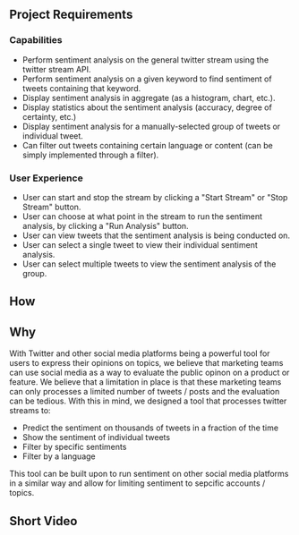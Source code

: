 ## Project Requirements
### Capabilities
* Perform sentiment analysis on the general twitter stream using the twitter stream API.
* Perform sentiment analysis on a given keyword to find sentiment of tweets containing that keyword.
* Display sentiment analysis in aggregate (as a histogram, chart, etc.).
* Display statistics about the sentiment analysis (accuracy, degree of certainty, etc.)
* Display sentiment analysis for a manually-selected group of tweets or individual tweet. 
* Can filter out tweets containing certain language or content (can be simply implemented through a filter). 

### User Experience
* User can start and stop the stream by clicking a "Start Stream" or "Stop Stream" button.
* User can choose at what point in the stream to run the sentiment analysis, by clicking a "Run Analysis" button.
* User can view tweets that the sentiment analysis is being conducted on. 
* User can select a single tweet to view their individual sentiment analysis.
* User can select multiple tweets to view the sentiment analysis of the group. 

## How

## Why
With Twitter and other social media platforms being a powerful tool for users to express their opinions on topics, we believe that marketing teams can use social media as a way to evaluate the public opinon on a product or feature.  We believe that a limitation in place is that these marketing teams can only processes a limited number of tweets / posts and the evaluation can be tedious.  With this in mind, we designed a tool that processes twitter streams to:
 - Predict the sentiment on thousands of tweets in a fraction of the time
 - Show the sentiment of individual tweets
 - Filter by specific sentiments
 - Filter by a language

This tool can be built upon to run sentiment on other social media platforms in a similar way and allow for limiting sentiment to sepcific accounts / topics.

## Short Video
